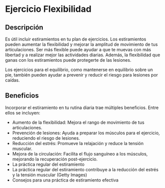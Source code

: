 # Ejercicio Flexibilidad

## Descripción
Es útil incluir estiramientos en tu plan de ejercicios. Los estiramientos pueden aumentar la flexibilidad y mejorar la amplitud de movimiento de tus articulaciones. Ser más flexible puede ayudar a que te muevas con más libertad y a realizar mejor las actividades diarias. Además, la flexibilidad que ganas con los estiramientos puede protegerte de las lesiones.

Los ejercicios para el equilibrio, como mantenerse en equilibrio sobre un pie, también pueden ayudar a prevenir y reducir el riesgo para lesiones por caídas.

## Beneficios
Incorporar el estiramiento en tu rutina diaria trae múltiples beneficios. Entre ellos se incluyen:

- Aumento de la flexibilidad: Mejora el rango de movimiento de tus articulaciones.
- Prevención de lesiones: Ayuda a preparar los músculos para el ejercicio, reduciendo el riesgo de lesiones.
- Reducción del estrés: Promueve la relajación y reduce la tensión muscular.
- Mejora de la circulación: Facilita el flujo sanguíneo a los músculos, mejorando la recuperación post-ejercicio.
- La práctica regular del estiramiento
- La práctica regular del estiramiento contribuye a la reducción del estrés y la tensión muscular (Getty Images)
- Consejos para una práctica de estiramiento efectiva